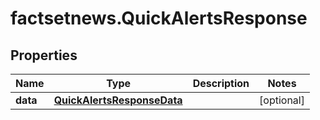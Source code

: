 # factsetnews.QuickAlertsResponse

## Properties

Name | Type | Description | Notes
------------ | ------------- | ------------- | -------------
**data** | [**QuickAlertsResponseData**](QuickAlertsResponseData.md) |  | [optional] 


